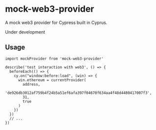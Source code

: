# mock-web3-provider

A mock web3 provider for Cypress built in Cyprus.

Under development

## Usage

```
import mockProvider from 'mock-web3-provider'

describe('test interaction with web3', () => {
  beforeEach(() => {
    cy.on("window:before:load", (win) => {
      win.ethereum = currentProvider(
        address,
        'de926db3012af759b4f24b5a51ef6afa397f04670f634aa4f48d4480417007f3',
        31,
        true
      )
    })
  })
  // ...
})
```
